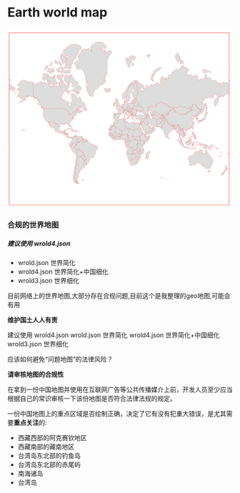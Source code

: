 <!--
 * @LastEditTime: 2022-11-15 20:01:19
 * @LastEditors: jinxiaojian
-->
#  Earth world map
![1](1.png)
### 合规的世界地图
##### 建议使用 wrold4.json

- wrold.json 世界简化
- wrold4.json 世界简化+中国细化
- wrold3.json 世界细化

目前网络上的世界地图,大部分存在合规问题,目前这个是我整理的geo地图,可能会有用

**维护国土人人有责**


建议使用 wrold4.json
wrold.json 世界简化
wrold4.json 世界简化+中国细化
wrold3.json 世界细化

应该如何避免“问题地图”的法律风险？

**请审核地图的合规性**

在拿到一份中国地图并使用在互联网广告等公共传播媒介上前，开发人员至少应当根据自己的常识审核一下该份地图是否符合法律法规的规定。



一份中国地图上的重点区域是否绘制正确，决定了它有没有犯重大错误，是尤其需要**重点关注**的:

- 西藏西部的阿克赛钦地区
- 西藏南部的藏南地区
- 台湾岛东北部的钓鱼岛
- 台湾岛东北部的赤尾屿
- 南海诸岛
- 台湾岛
